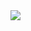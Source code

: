 <div style="display=center;align-items:center,justify-content:center">
  
<image src="github1.gif" />
</div>
